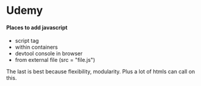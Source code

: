 # Udemy

#### Places to add javascript
- script tag
- within containers
- devtool console in browser
- from external file (src = "file.js")

The last is best because flexibility, modularity.
Plus a lot of htmls can call on this.
